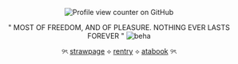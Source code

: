 <div align="center">
  
![Profile view counter on GitHub](https://komarev.com/ghpvc/?username=solarparfait&color=grey&label=⟡&style=plastic&base=0)

" MOST OF FREEDOM, AND OF PLEASURE. NOTHING EVER LASTS FOREVER "
![beha](https://github.com/user-attachments/assets/ff6dbdd3-f668-4edf-9bcf-e73f6927b00f)

୨ৎ [strawpage](https://detectivesprince.straw.page/) ⟡ [rentry](https://rentry.co/solarparfait) ⟡ [atabook](https://solarparfait.atabook.org/) ୨ৎ
